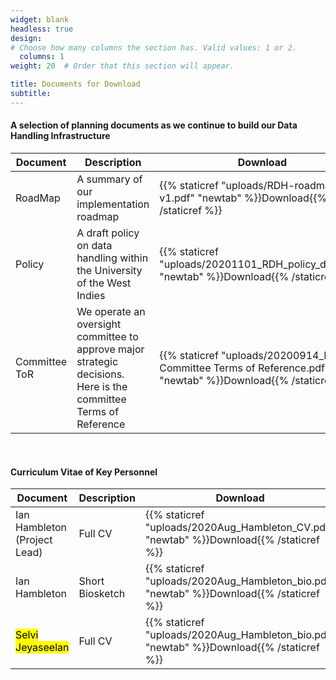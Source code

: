 ```yaml
---
widget: blank
headless: true
design:
# Choose how many columns the section has. Valid values: 1 or 2.
  columns: 1
weight: 20  # Order that this section will appear.

title: Documents for Download
subtitle: 
---
```

#### A selection of planning documents as we continue to build our Data Handling Infrastructure

|Document|Description|Download|
|---|---|---|
|RoadMap|A summary of our implementation roadmap|{{% staticref "uploads/RDH-roadmap-v1.pdf" "newtab" %}}Download{{% /staticref %}}|
|Policy|A draft policy on data handling within the University of the West Indies|{{% staticref "uploads/20201101_RDH_policy_draft.pdf" "newtab" %}}Download{{% /staticref %}}|
|Committee ToR|We operate an oversight committee to approve major strategic decisions. Here is the committee Terms of Reference|{{% staticref "uploads/20200914_RDH Committee Terms of Reference.pdf" "newtab" %}}Download{{% /staticref %}}|


<br>

#### Curriculum Vitae of Key Personnel
|Document|Description|Download|
|---|---|---|
|Ian Hambleton (Project Lead)|Full CV|{{% staticref "uploads/2020Aug_Hambleton_CV.pdf" "newtab" %}}Download{{% /staticref %}}|
|Ian Hambleton|Short Biosketch|{{% staticref "uploads/2020Aug_Hambleton_bio.pdf" "newtab" %}}Download{{% /staticref %}}|
|<mark>Selvi Jeyaseelan</mark>|Full CV|{{% staticref "uploads/2020Aug_Hambleton_bio.pdf" "newtab" %}}Download{{% /staticref %}}|
